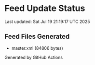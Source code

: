 # Feed Update Status
Last updated: Sat Jul 19 21:19:17 UTC 2025

## Feed Files Generated
- master.xml (84806 bytes)

Generated by GitHub Actions
